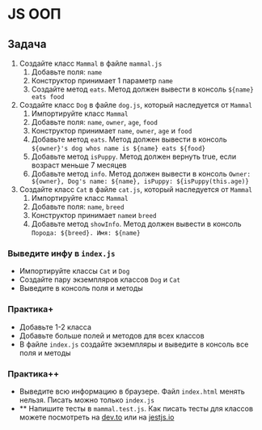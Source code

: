 # JS ООП
## Задача
1) Создайте класс `Mammal` в файле `mammal.js`
   1) Добавьте поля: `name`
   2) Конструктор принимает 1 параметр `name`
   3) Создайте метод `eats`. Метод должен вывести в консоль `${name} eats food`
2) Создайте класс `Dog` в файле `dog.js`, который наследуется от `Mammal`
   1) Импортируйте класс `Mammal`
   2) Добавьте поля: `name`, `owner`, `age`, `food`    
   3) Конструктор принимает `name`, `owner`, `age` и `food`   
   4) Добавьте метод `eats`. Метод должен вывести в консоль `${owner}'s dog whos name is ${name} eats ${food}`
   5) Добавьте метод `isPuppy`. Метод должен вернуть true, если возраст меньше 7 месяцев   
   6) Добавьте метод `info`. Метод должен вывести в консоль `Owner: ${owner}, Dog's name: ${name}, isPuppy: ${isPuppy(this.age)}`   
3) Создайте класс `Cat` в файле `cat.js`, который наследуется от `Mammal`
   1) Импортируйте класс `Mammal` 
   2) Добавьте поля: `name`, `breed`
   3) Конструктор принимает `name`и `breed`
   4) Добавьте метод `showInfo`. Метод должен вывести в консоль `Порода: ${breed}. Имя: ${name}`

### Выведите инфу в `index.js`
- Импортируйте классы `Cat` и `Dog`
- Создайте пару экземпляров классов `Dog` и `Cat`
- Выведите в консоль поля и методы

### Практика+
- Добавьте 1-2 класса
- Добавьте больше полей и методов для всех классов
- В файле `index.js` создайте экземпляры и выведите в консоль все поля и методы

### Практика++
- Выведите всю информацию в браузере. Файл `index.html` менять нельзя. Писать можно только `index.js`
- ** Напишите тесты в `mammal.test.js`. Как писать тесты для классов можете посмотреть на [dev.to](https://dev.to/dstrekelj/how-to-test-classes-with-jest-jif) или на [jestjs.io](https://jestjs.io/ru/docs/25.x/es6-class-mocks)
